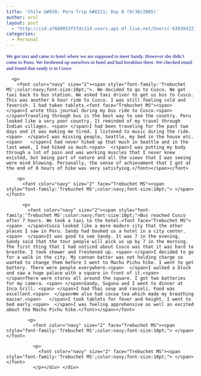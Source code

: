 ```yaml
---
title: 'Chile &#038; Peru Trip &#8211; Day 8 (9/30/2005)'
author: arul
layout: post
  - "http://cid-a7680953f5fdc114.users.api-df.live.net/Users(-6383842215583694572)/Blogs('A7680953F5FDC114!113')/Entries('A7680953F5FDC114!470')?authkey=NzXxYOsM*PI%24"
categories:
  - Personal
---
```

<div id="msgcns!A7680953F5FDC114!470" class="bvMsg">
  <div>
    <p>
      <font color="navy" size="2" face="Trebuchet MS"><span style="font-family:'Trebuchet MS';color:navy;font-size:10pt;">We got taxi and came to hotel where we are supposed to meet Sandy. However she didn’t come to Puno. We freshened up ourselves in hotel and had breakfast there. We checked email and found that sandy is in Cusco</span></font> 
      
      <p>
        <font color="navy" size="2"><span style="font-family:'Trebuchet MS';color:navy;font-size:10pt;">. We decided to go to Cusco. We got taxi back to bus station. We asked taxi driver to get us bus to Cusco. This was another 6 hour ride to Cusco. I was still feeling cold and feverish. I had taken tablets.<font face="Trebuchet MS"><span>  </span>I wrote this journal during my bus ride to Cusco.<span>  </span>Traveling through bus is the best way to see the country. Peru looked like a very poor country. It reminded of my travel through Indian villages. <span> </span>I had been traveling for the past two days and it was making me tired. I listened to music during the ride.<span>  </span>I was missing people, Seattle, my bed in the house etc.<span>   </span>I had never hiked up that much in Seattle and in the last week, I had hiked so much.<span>  </span>I was putting my body through a lot of pain and was working muscles that I never knew existed, but being part of nature and all the views that I was seeing were mind blowing. Personally, the sense of achievement that I got at the end of 8 hours of hike was very satisfying.</font></span></font> 
        
        <p>
          <font color="navy" size="2" face="Trebuchet MS"><span style="font-family:'Trebuchet MS';color:navy;font-size:10pt;"> </span></font> 
          
          <p>
            <font color="navy" size="2"><span style="font-family:'Trebuchet MS';color:navy;font-size:10pt;">Bus reached Cusco after 7 hours. We took a taxi to the hotel.<font face="Trebuchet MS"><span>  </span>Cusco looked like a more modern city that the other places I saw in Peru. Sandy had booked us a hotel in a city center.<span>  </span>It was good to see Sandy. It was 7 in the evening. Sandy said that the tour people will pick us up by 7 in the morning. The first thing that I had noticed about Cusco was that it was hard to breathe. I took shower and freshened up. <span> </span>I decided to go for a walk in the city. My cannon batter was not holding charge so wanted to change them before I went to Machu Pichu hike. I went to get battery. There were people everywhere.<span>  </span>I walked a block and saw a huge palace with a square in front of it.<span>   </span>There were stores all around the square. I got two batteries for my camera. <span> </span>Sandy, Suguna and I went to dinner at Inca Grill. <span> </span>I had Thai soup and ravioli. Food was excellent.<span>  </span>We also had cocoa tea which made my breathing easier.<span>   </span>I took tablets for fever and height. I went to bed early.<span>  </span>I was feeling apprehensive as well as excited about the Machu Pichu hike.</font></span></font> 
            
            <p>
              <font color="navy" size="2" face="Trebuchet MS"><span style="font-family:'Trebuchet MS';color:navy;font-size:10pt;"> </span></font> 
              
              <p>
                <font color="navy" size="2" face="Trebuchet MS"><span style="font-family:'Trebuchet MS';color:navy;font-size:10pt;"> </span></font>
              </p></div> </div>
